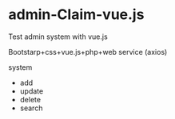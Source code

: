 # admin-Claim-vue.js
Test admin system  with vue.js 

Bootstarp+css+vue.js+php+web service (axios)

system 
  - add
  - update
  - delete 
  - search
